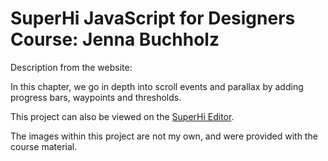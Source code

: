 # SuperHi JavaScript for Designers Course: Jenna Buchholz

Description from the website:

In this chapter, we go in depth into scroll events and parallax by adding progress bars, waypoints and thresholds.

This project can also be viewed on the [SuperHi Editor](https://editor.superhi.com/projects/115866).

The images within this project are not my own, and were provided with the course material.
